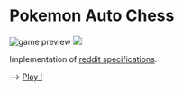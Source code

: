 # Pokemon Auto Chess

![game preview](https://cdn.discordapp.com/attachments/737230355039387752/737604000689684550/unknown.png)
  <a href="https://discord.gg/6pTGku">
    <img src="https://img.shields.io/discord/737230355039387749.svg?style=for-the-badge&colorB=7581dc&logo=discord&logoColor=white">
  </a>

Implementation of [reddit specifications](https://www.reddit.com/r/AutoChess/comments/ar4cjh/pokemon_autochess_concept/).

 --> [Play !](https://pokemon-auto-chess.herokuapp.com/)

